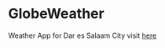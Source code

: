 # GlobeWeather
Weather App for Dar es Salaam City visit <a href="https://globeweather-4ec09.firebaseapp.com/">here</a>
